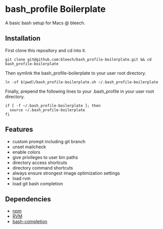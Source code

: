 # bash_profile Boilerplate

A basic bash setup for Macs @ bleech.

## Installation

First clone this repository and cd into it.

```
git clone git@github.com:bleech/bash_profile-boilerplate.git && cd bash_profile-boilerplate
```

Then symlink the bash_profile-boilerplate to your user root directory.

```
ln -sf $(pwd)/bash_profile-boilerplate.sh ~/.bash_profile-boilerplate
```

Finally, prepend the following lines to your .bash_profile in your user root directory.

```
if [ -f ~/.bash_profile-boilerplate ]; then
  source ~/.bash_profile-boilerplate
fi
```

## Features

- custom prompt including git branch
- unset mailcheck
- enable colors
- give privileges to user bin paths
- directory access shortcuts
- directory command shortcuts
- always ensure strongest image optimization settings
- load rvm
- load git bash completion

## Dependencies

- [npm](https://npmjs.org/)
- [RVM](https://rvm.io/)
- [bash-completion](http://bash-completion.alioth.debian.org/)
